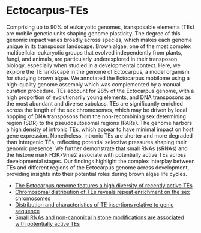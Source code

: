 # Ectocarpus-TEs

Comprising up to 90% of eukaryotic genomes, transposable elements (TEs) are mobile genetic units shaping genome plasticity. The degree of this genomic impact varies broadly across species, which makes each genome unique in its transposon landscape. Brown algae, one of the most complex multicellular eukaryotic groups that evolved independently from plants, fungi, and animals, are particularly underexplored in their transposon biology, especially when studied in a developmental context. 
Here, we explore the TE landscape in the genome of Ectocarpus, a model organism for studying brown algae. We annotated the Ectocarpus mobilome using a high-quality genome assembly which was complemented by a manual curation procedure. TEs account for 28% of the Ectocarpus genome, with a high proportion of evolutionarily young elements, and DNA transposons as the most abundant and diverse subclass. TEs are significantly enriched across the length of the sex chromosomes, which may be driven by local hopping of DNA transposons from the non-recombining sex determining region (SDR) to the pseudoautosomal regions (PARs). The genome harbors a high density of intronic TEs, which appear to have minimal impact on host gene expression. Nonetheless, intronic TEs are shorter and more degraded than intergenic TEs, reflecting potential selective pressures shaping their genomic presence. We further demonstrate that small RNAs (sRNAs) and the histone mark H3K79me2 associate with potentially active TEs across developmental stages. 
Our findings highlight the complex interplay between TEs and different regions of the Ectocarpus genome across development, providing insights into their potential roles during brown algae life cycles.

- [The Ectocarpus genome features a high diversity of recently active TEs](https://github.com/edinatale/Ectocarpus-TEs/tree/main/The%20Ectocarpus%20genome%20features%20a%20high%20diversity%20of%20recently%20active%20TEs)
- [Chromosomal distribution of TEs reveals repeat enrichment on the sex chromosomes](https://github.com/edinatale/Ectocarpus-TEs/tree/main/Chromosomal%20distribution%20of%20TEs%20reveals%20repeat%20enrichment%20on%20the%20sex%20chromosomes)
- [Distribution and characteristics of TE insertions relative to genic sequence]()
- [Small RNAs and non-canonical histone modifications are associated with potentially active TEs]()
